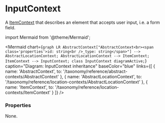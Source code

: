 # InputContext

A [ItemContext](/taxonomy/reference/location-contexts/ItemContext) that describes an element that accepts user input, i.e. a form field.

import Mermaid from '@theme/Mermaid';

<Mermaid chart={`
	graph LR
		AbstractContext["AbstractContext<br><span class='properties'>id: string<br />_type: string</span>"] --> AbstractLocationContext;
    AbstractLocationContext --> ItemContext;
    ItemContext --> InputContext;
    class InputContext diagramActive;
`} 
  caption="Diagram: InputContext inheritance" 
  baseColor="blue" 
  links={[
    { name: 'AbstractContext', to: '/taxonomy/reference/abstract-contexts/AbstractContext' },
    { name: 'AbstractLocationContext', to: '/taxonomy/reference/location-contexts/AbstractLocationContext' },
    { name: 'ItemContext', to: '/taxonomy/reference/location-contexts/ItemContext' }
  ]}
/>

### Properties
None.